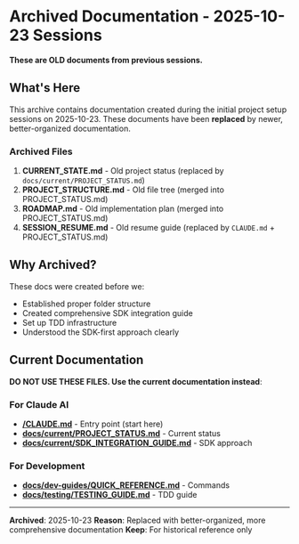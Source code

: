 # Archived Documentation - 2025-10-23 Sessions

**These are OLD documents from previous sessions.**

## What's Here

This archive contains documentation created during the initial project setup sessions on 2025-10-23. These documents have been **replaced** by newer, better-organized documentation.

### Archived Files

1. **CURRENT_STATE.md** - Old project status (replaced by `docs/current/PROJECT_STATUS.md`)
2. **PROJECT_STRUCTURE.md** - Old file tree (merged into PROJECT_STATUS.md)
3. **ROADMAP.md** - Old implementation plan (merged into PROJECT_STATUS.md)
4. **SESSION_RESUME.md** - Old resume guide (replaced by `CLAUDE.md` + PROJECT_STATUS.md)

## Why Archived?

These docs were created before we:
- Established proper folder structure
- Created comprehensive SDK integration guide
- Set up TDD infrastructure
- Understood the SDK-first approach clearly

## Current Documentation

**DO NOT USE THESE FILES. Use the current documentation instead**:

### For Claude AI
- **[/CLAUDE.md](../../CLAUDE.md)** - Entry point (start here)
- **[docs/current/PROJECT_STATUS.md](../current/PROJECT_STATUS.md)** - Current status
- **[docs/current/SDK_INTEGRATION_GUIDE.md](../current/SDK_INTEGRATION_GUIDE.md)** - SDK approach

### For Development
- **[docs/dev-guides/QUICK_REFERENCE.md](../dev-guides/QUICK_REFERENCE.md)** - Commands
- **[docs/testing/TESTING_GUIDE.md](../../testing/TESTING_GUIDE.md)** - TDD guide

---

**Archived**: 2025-10-23
**Reason**: Replaced with better-organized, more comprehensive documentation
**Keep**: For historical reference only
